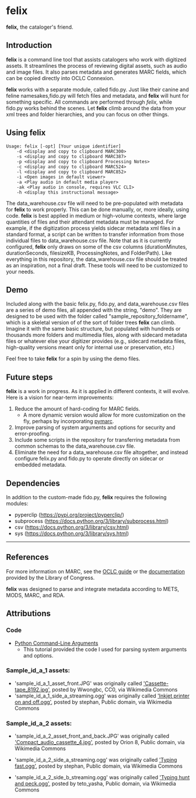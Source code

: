 # felix
 **felix,** the cataloger's friend.

## Introduction

**felix** is a command line tool that assists catalogers who work with digitized
assets. It streamlines the process of reviewing digital assets, such as audio
and image files. It also parses metadata and generates MARC fields, which can be
copied directly into OCLC Connexion.

**felix** works with a separate module, called fido.py. Just like their canine and 
feline namesakes,fido.py will fetch files and metadata, and **felix** will hunt for 
something specific. All commands are performed through *felix,* while fido.py works
behind the scenes. Let **felix** climb around the data from your xml trees and
folder hierarchies, and you can focus on other things.


## Using **felix**

```
Usage: felix [-opt] [Your unique identifier]
	-d <display and copy to clipboard MARC300>
	-s <display and copy to clipboard MARC387>
	-p <display and copy to clipboard Processing Notes>
	-c <display and copy to clipboard MARC524>
	-l <display and copy to clipboard MARC852>
	-i <Open images in default viewer>
	-a <Play audio in default media player>
	-ak <Play audio in console, requires VLC CLI>
	-h <display this instructional message>
```

The data_warehouse.csv file will need to be pre-populated with metadata
for **felix** to work properly. This can be done manually, or, more ideally,
using code. **felix** is best applied in medium or high-volume contexts, where
large quantities of files and their attendant metadata must be managed. For
example, if the digitization process yields sidecar metadata xml files in a
standard format, a script can be written to transfer information from those
individual files to data_warehouse.csv file. Note that as it is currently
configured, **felix** only draws on some of the csv columns
(durationMinutes, durationSeconds, filesizeKB, ProcessingNotes, and
FolderPath). Like everything in this repository, the data_warehouse.csv file
should be treated as an inspiration, not a final draft. These tools will need
to be customized to your needs.


## Demo

Included along with the basic felix.py, fido.py, and data_warehouse.csv files
are a series of demo files, all appended with the string, "demo". They are
designed to be used with the folder called "sample_repository_foldername",
which is a skeletal version of of the sort of folder trees **felix** can climb.
Imagine it with the same basic structure, but populated with hundreds or
thousands more folders and multimedia files, along with sidecard metadata files
or whatever else your digitizer provides (e.g., sidecard metadata files,
high-quality versions meant only for internal use or preservation, etc.) 

Feel free to take **felix** for a spin by using the demo files.

## Future steps

**felix** is a work in progress. As it is applied in different contexts, it will
evolve. Here is a vision for near-term improvements:

1. Reduce the amount of hard-coding for MARC fields. 
	- A more dynamic version
		would allow for more customization on the fly, perhaps by incorporating
		[pymarc](https://pypi.org/project/pymarc/).
2. Improve parsing of system arguments and options for security and error-proofing.
3. Include some scripts in the repository for transferring metadata from common schemas to the data_warehouse.csv file.
4. Eliminate the need for a data_warehouse.csv file altogether, and instead configure felix.py and fido.py to operate directly on sidecar or embedded metadata. 

## Dependencies

In addition to the custom-made fido.py, **felix** requires the following modules:

- pyperclip (https://pypi.org/project/pyperclip/)
- subprocess (https://docs.python.org/3/library/subprocess.html)
- csv (https://docs.python.org/3/library/csv.html)
- sys (https://docs.python.org/3/library/sys.html)

***
## References

For more information on MARC, see the [OCLC guide](https://www.oclc.org/bibformats/en.html) or the [documentation](https://www.loc.gov/marc/) 
provided by the Library of Congress.

**felix** was designed to parse and integrate metadata according to METS, MODS, MARC, and RDA.

## Attributions

### Code 

* [Python Command-Line Arguments](https://realpython.com/python-command-line-arguments/#a-few-methods-for-parsing-python-command-line-arguments)
    - This tutorial provided the code I used for parsing system arguments and options.

### Sample_id_a_1 assets:

- 'sample_id_a_1_asset_front.JPG' was originally called
	['Cassette-tape_8192.jpg'](https://commons.wikimedia.org/wiki/File:Cassette-tape_8192.jpg), posted by Wwongbc, CC0, via Wikimedia Commons
- 'sample_id_a_1_side_a_streaming.ogg' was originally called 
	['Inkjet printer on and off.ogg'](https://commons.wikimedia.org/wiki/File:Inkjet_printer_on_and_off.ogg), posted by stephan, Public domain, via Wikimedia Commons

### Sample_id_a_2 assets:

- 'sample_id_a_2_asset_front_and_back.JPG' was originally called 
	['Compact_audio_cassette_4.jpg'](https://commons.wikimedia.org/wiki/File:Compact_audio_cassette_4.jpg), posted by Orion 8, Public domain, via Wikimedia Commons

- 'sample_id_a_2_side_a_streaming.ogg' was originally called 
	['Typing fast.ogg'](https://commons.wikimedia.org/wiki/File:Typing_fast.ogg), posted by stephan, Public domain, via Wikimedia Commons

- 'sample_id_a_2_side_b_streaming.ogg' was originally called 
	['Typing hunt and peck.ogg'](https://commons.wikimedia.org/wiki/File:Typing_hunt_and_peck.ogg), posted by teto_yasha, Public domain, via Wikimedia Commons
